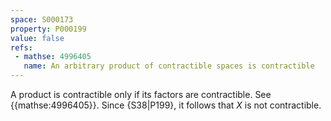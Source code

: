 ```yaml
---
space: S000173
property: P000199
value: false
refs:
 - mathse: 4996405
   name: An arbitrary product of contractible spaces is contractible
---
```


A product is contractible only if its factors are contractible. See {{mathse:4996405}}. Since {S38|P199}, it follows that $X$ is not contractible.
